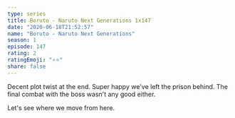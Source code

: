 ```yaml
--- 
type: series 
title: Boruto - Naruto Next Generations 1x147 
date: "2020-06-18T21:52:57" 
name: "Boruto - Naruto Next Generations" 
season: 1 
episode: 147 
rating: 2 
ratingEmoji: "⭐️⭐️" 
share: false 
---
```


Decent plot twist at the end. Super happy we've left the prison behind. The final combat with the boss wasn't any good either.

Let's see where we move from here.
